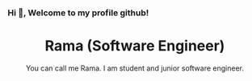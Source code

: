 ### Hi 👋, Welcome to my profile github!
# <div align="center">Rama (Software Engineer)</div>
<p align="center">You can call me Rama. I am student and junior software engineer.</p>
